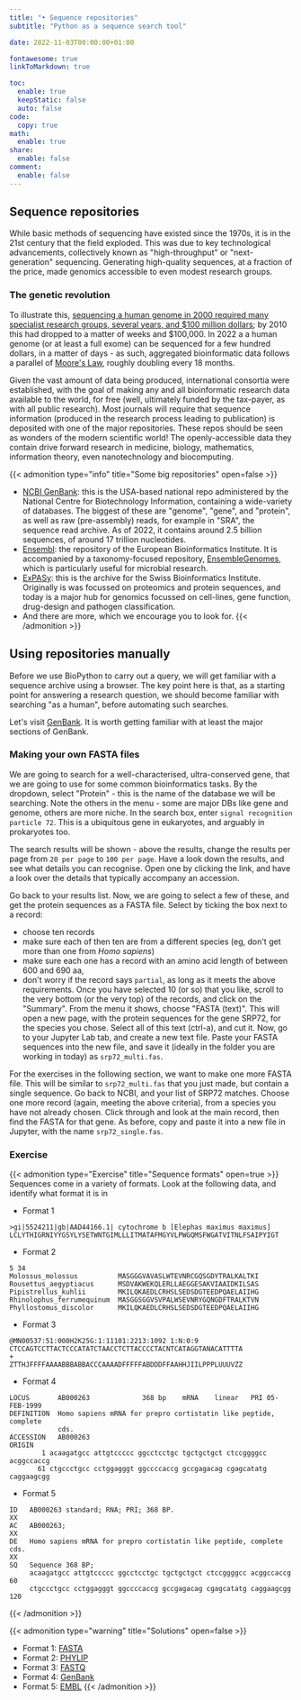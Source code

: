 ```yaml
---
title: "• Sequence repositories"
subtitle: "Python as a sequence search tool"

date: 2022-11-03T00:00:00+01:00

fontawesome: true
linkToMarkdown: true

toc:
  enable: true
  keepStatic: false
  auto: false
code:
  copy: true
math:
  enable: true
share:
  enable: false
comment:
  enable: false
---
```


## Sequence repositories
While basic methods of sequencing have existed since the 1970s, it is in the 21st century that the field exploded. This was due to key technological advancements, collectively known as "high-throughput" or "next-generation" sequencing. Generating high-quality sequences, at a fraction of the price, made genomics accessible to even modest research groups. 

### The genetic revolution
To illustrate this, [sequencing a human genome in 2000 required many specialist research groups, several years, and $100 million dollars](https://www.genome.gov/about-genomics/fact-sheets/Sequencing-Human-Genome-cost); by 2010 this had dropped to a matter of weeks and $100,000. In 2022 a a human genome (or at least a full exome) can be sequenced for a few hundred dollars, in a matter of days - as such, aggregated bioinformatic data follows a parallel of [Moore's Law](https://www.wikiwand.com/en/Moore's_law), roughly doubling every 18 months.

Given the vast amount of data being produced, international consortia were established, with the goal of making any and all bioinformatic research data available to the world, for free (well, ultimately funded by the tax-payer, as with all public research). Most journals will require that sequence information (produced in the research process leading to publication) is deposited with one of the major repositories. These repos should be seen as wonders of the modern scientific world! The openly-accessible data they contain drive forward research in medicine, biology, mathematics, information theory, even nanotechnology and biocomputing.

{{< admonition type="info" title="Some big repositories" open=false >}}
- [NCBI GenBank](https://www.ncbi.nlm.nih.gov/genbank/): this is the USA-based national repo administered by the National Centre for Biotechnology Information, containing a wide-variety of databases. The biggest of these are "genome", "gene", and "protein", as well as raw (pre-assembly) reads, for example in "SRA", the sequence read archive. As of 2022, it contains around 2.5 billion sequences, of around 17 trillion nucleotides.
- [Ensembl](https://www.ensembl.org/index.html): the repository of the European Bioinformatics Institute. It is accompanied by a taxonomy-focused repository, [EnsembleGenomes](https://ensemblgenomes.org/), which is particularly useful for microbial research.
- [ExPASy](https://www.expasy.org/): this is the archive for the Swiss Bioinformatics Institute. Originally is was focussed on proteomics and protein sequences, and today is a major hub for genomics focussed on cell-lines, gene function, drug-design and pathogen classification.
- And there are more, which we encourage you to look for.
{{< /admonition >}}

## Using repositories manually
Before we use BioPython to carry out a query, we will get familiar with a sequence archive using a browser. The key point here is that, as a starting point for answering a research question, we should become familiar with searching "as a human", before automating such searches.

Let's visit [GenBank](https://www.ncbi.nlm.nih.gov/genbank/). It is worth getting familiar with at least the major sections of GenBank.

### Making your own FASTA files
We are going to search for a well-characterised, ultra-conserved gene, that we are going to use for some common bioinformatics tasks. By the dropdown, select "Protein" - this is the name of the database we will be searching. Note the others in the menu - some are major DBs like gene and genome, others are more niche. In the search box, enter `signal recognition particle 72`. This is a ubiquitous gene in eukaryotes, and arguably in prokaryotes too.

The search results will be shown - above the results, change the results per page from `20 per page` to `100 per page`. Have a look down the results, and see what details you can recognise. Open one by clicking the link, and have a look over the details that typically accompany an accession. 

Go back to your results list. Now, we are going to select a few of these, and get the protein sequences as a FASTA file. Select by ticking the box next to a record:
- choose ten records
- make sure each of then ten are from a different species (eg, don't get more than one from _Homo sapiens_)
- make sure each one has a record with an amino acid length of between 600 and 690 aa,
- don't worry if the record says `partial`, as long as it meets the above requirements.
Once you have selected 10 (or so) that you like, scroll to the very bottom (or the very top) of the records, and click on the "Summary". From the menu it shows, choose "FASTA (text)". This will open a new page, with the protein sequences for the gene SRP72, for the species you chose. Select all of this text (ctrl-a), and cut it. Now, go to your Jupyter Lab tab, and create a new text file. Paste your FASTA sequences into the new file, and save it (ideally in the folder you are working in today) as `srp72_multi.fas`.

For the exercises in the following section, we want to make one more FASTA file. This will be similar to `srp72_multi.fas` that you just made, but contain a single sequence. Go back to NCBI, and your list of SRP72 matches. Choose one more record (again, meeting the above criteria), from a species you have not already chosen. Click through and look at the main record, then find the FASTA for that gene. As before, copy and paste it into a new file in Jupyter, with the name `srp72_single.fas`.

### Exercise
{{< admonition type="Exercise" title="Sequence formats" open=true >}}
Sequences come in a variety of formats. Look at the following data, and identify what format it is in
- Format 1
```
>gi|5524211|gb|AAD44166.1| cytochrome b [Elephas maximus maximus]
LCLYTHIGRNIYYGSYLYSETWNTGIMLLLITMATAFMGYVLPWGQMSFWGATVITNLFSAIPYIGT
```
- Format 2
```
5 34
Molossus_molossus          MASGGGVAVASLWTEVNRCGQSGDYTRALKALTKI
Rousettus_aegyptiacus      MSDVAKWEKQLERLLAEGGESAKVIAAIDKILSAS
Pipistrellus_kuhlii        MKILQKAEDLCRHSLSEDSDGTEEDPQAELAIIHG
Rhinolophus_ferrumequinum  MASGGSGGVSVPALWSEVNRYGQNGDFTRALKTVN
Phyllostomus_discolor      MKILQKAEDLCRHSLSEDSDGTEEDPQAELAIIHG
```
- Format 3
```
@MN00537:51:000H2K25G:1:11101:2213:1092 1:N:0:9
CTCCAGTCCTTACTCCCATATCTAACCTCTTACCCCTACNTCATAGGTANACATTTTA
+
ZTTHJFFFFAAAABBBABBACCCAAAADFFFFFABDDDFFAAHHJIILPPPLUUUVZZ
```
- Format 4
```
LOCUS       AB000263             368 bp    mRNA    linear   PRI 05-FEB-1999
DEFINITION  Homo sapiens mRNA for prepro cortistatin like peptide, complete
            cds.
ACCESSION   AB000263
ORIGIN      
        1 acaagatgcc attgtccccc ggcctcctgc tgctgctgct ctccggggcc acggccaccg
       61 ctgccctgcc cctggagggt ggccccaccg gccgagacag cgagcatatg caggaagcgg
```
- Format 5
```
ID   AB000263 standard; RNA; PRI; 368 BP.
XX
AC   AB000263;
XX
DE   Homo sapiens mRNA for prepro cortistatin like peptide, complete cds.
XX
SQ   Sequence 368 BP;
     acaagatgcc attgtccccc ggcctcctgc tgctgctgct ctccggggcc acggccaccg        60
     ctgccctgcc cctggagggt ggccccaccg gccgagacag cgagcatatg caggaagcgg       120
```
{{< /admonition >}}

{{< admonition type="warning" title="Solutions" open=false >}}
- Format 1: [FASTA](https://www.wikiwand.com/en/FASTA_format)
- Format 2: [PHYLIP](https://www.wikiwand.com/en/PHYLIP)
- Format 3: [FASTQ](https://support.illumina.com/bulletins/2016/04/fastq-files-explained.html)
- Format 4: [GenBank](https://www.genomatix.de/online_help/help/sequence_formats.html)
- Format 5: [EMBL](https://www.genomatix.de/online_help/help/sequence_formats.html)
{{< /admonition >}}
